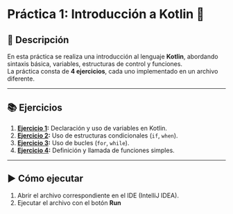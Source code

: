 # Práctica 1: Introducción a Kotlin 🚀

## 📖 Descripción
En esta práctica se realiza una introducción al lenguaje **Kotlin**, abordando sintaxis básica, variables, estructuras de control y funciones.  
La práctica consta de **4 ejercicios**, cada uno implementado en un archivo diferente.

---

## 📚 Ejercicios

1. **[Ejercicio 1](./ex1_evaluacion_empleados.kt):** Declaración y uso de variables en Kotlin.  
2. **[Ejercicio 2](./ex2_piedra,papel,tijera.kt):** Uso de estructuras condicionales (`if`, `when`).  
3. **[Ejercicio 3](./ex3_calculadora_elemental.kt):** Uso de bucles (`for`, `while`).  
4. **[Ejercicio 4](./ex4_adivina_el_numero.kt):** Definición y llamada de funciones simples.  

---

## ▶️ Cómo ejecutar
1. Abrir el archivo correspondiente en el IDE (IntelliJ IDEA).  
2. Ejecutar el archivo con el botón **Run**
